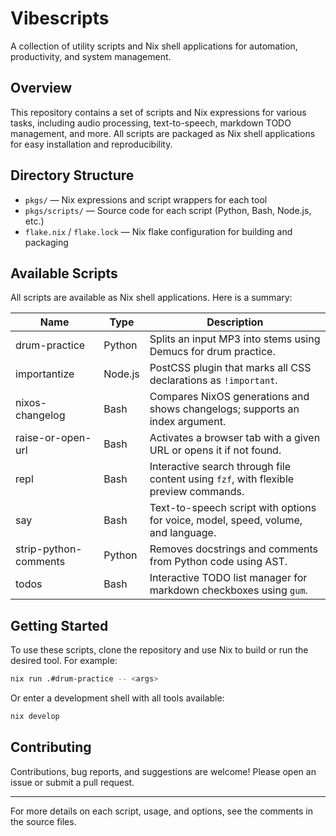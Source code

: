 # Vibescripts

A collection of utility scripts and Nix shell applications for automation, productivity, and system management.

## Overview

This repository contains a set of scripts and Nix expressions for various tasks, including audio processing, text-to-speech, markdown TODO management, and more. All scripts are packaged as Nix shell applications for easy installation and reproducibility.

## Directory Structure

- `pkgs/` — Nix expressions and script wrappers for each tool
- `pkgs/scripts/` — Source code for each script (Python, Bash, Node.js, etc.)
- `flake.nix` / `flake.lock` — Nix flake configuration for building and packaging

## Available Scripts

All scripts are available as Nix shell applications. Here is a summary:

| Name                  | Type    | Description                                                                          |
| --------------------- | ------- | ------------------------------------------------------------------------------------ |
| drum-practice         | Python  | Splits an input MP3 into stems using Demucs for drum practice.                       |
| importantize          | Node.js | PostCSS plugin that marks all CSS declarations as `!important`.                      |
| nixos-changelog       | Bash    | Compares NixOS generations and shows changelogs; supports an index argument.         |
| raise-or-open-url     | Bash    | Activates a browser tab with a given URL or opens it if not found.                   |
| repl                  | Bash    | Interactive search through file content using `fzf`, with flexible preview commands. |
| say                   | Bash    | Text-to-speech script with options for voice, model, speed, volume, and language.    |
| strip-python-comments | Python  | Removes docstrings and comments from Python code using AST.                          |
| todos                 | Bash    | Interactive TODO list manager for markdown checkboxes using `gum`.                   |

## Getting Started

To use these scripts, clone the repository and use Nix to build or run the desired tool. For example:

```sh
nix run .#drum-practice -- <args>
```

Or enter a development shell with all tools available:

```sh
nix develop
```

## Contributing

Contributions, bug reports, and suggestions are welcome! Please open an issue or submit a pull request.

---

For more details on each script, usage, and options, see the comments in the source files.
